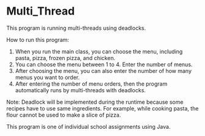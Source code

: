 # Multi_Thread
This program is running multi-threads using deadlocks.

How to run this program: 
1) When you run the main class, you can choose the menu, including pasta, pizza, frozen pizza, and chicken.
2) You can choose the menu between 1 to 4. Enter the number of menus.
3) After choosing the menu, you can also enter the number of how many menus you want to order.
4) After entering the number of menu orders, then the program automatically runs by multi-threads with deadlocks.

Note: Deadlock will be implemented during the runtime because some recipes have to use same ingredients.
For example, while cooking pasta, the flour cannot be used to make a slice of pizza.

This program is one of individual school assignments using Java.
